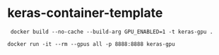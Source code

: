 # keras-container-template

```
 docker build --no-cache --build-arg GPU_ENABLED=1 -t keras-gpu .
```

```
docker run -it --rm --gpus all -p 8888:8888 keras-gpu
```